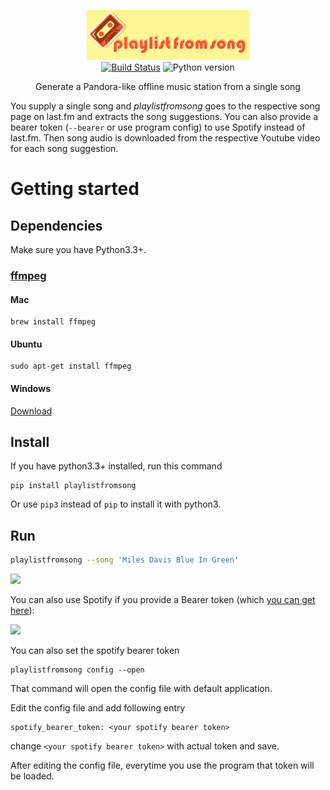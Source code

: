 
<p align="center">
<img 
    src="logo.png" 
    width="260" height="80" border="0" alt="linkcrawler">
<br>
<a href="https://travis-ci.org/schollz/playlistfromsong"><img src="https://img.shields.io/travis/schollz/playlistfromsong.svg?style=flat-square" alt="Build Status"></a>
<img src="https://img.shields.io/badge/python-3.3%2B-brightgreen.svg?style=flat-square" alt="Python version">
</p>

<p align="center">Generate a Pandora-like offline music station from a single song</a></p>

You supply a single song and *playlistfromsong* goes to the respective song page on last.fm and extracts the song suggestions.
You can also provide a bearer token (`--bearer` or use program config) to use Spotify instead of last.fm.
Then song audio is downloaded from the respective Youtube video for each song suggestion. 

Getting started
===============

## Dependencies 

Make sure you have Python3.3+.

### [ffmpeg](https://ffmpeg.org/download.html)

#### Mac
```
brew install ffmpeg
```

#### Ubuntu
```
sudo apt-get install ffmpeg
```

#### Windows
[Download](https://ffmpeg.org/download.html)

## Install

If you have python3.3+ installed, run this command

```
pip install playlistfromsong
```

Or use `pip3` instead of `pip` to install it with python3.
    
## Run

```bash
playlistfromsong --song 'Miles Davis Blue In Green'
```

![](http://i.imgur.com/ldVHZcc.gif)

You can also use Spotify if you provide a Bearer token (which [you can get here](https://developer.spotify.com/web-api/console/get-track/)):

![](http://i.imgur.com/uzEEEFh.gif)

You can also set the spotify bearer token

```
playlistfromsong config --open
```

That command will open the config file with default application.

Edit the config file and add following entry 

    spotify_bearer_token: <your spotify bearer token>

change `<your spotify bearer token>` with actual token and save.

After editing the config file, everytime you use the program that token will be loaded.
